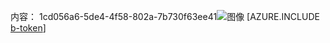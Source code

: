 内容： 1cd056a6-5de4-4f58-802a-7b730f63ee41![图像](6bf02074-0cbf-4ead-affb-b8ac4a4dff83.png)
[AZURE.INCLUDE [b-token](480ff0ce-37d5-435f-b619-5e35e0587327.md)]
